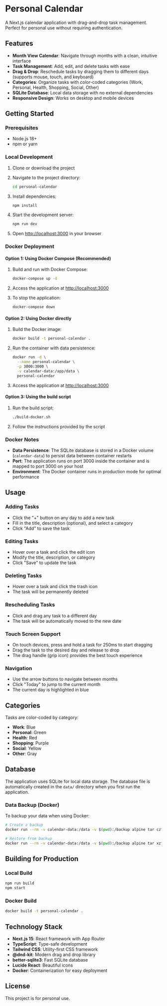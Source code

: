 # Personal Calendar

A Next.js calendar application with drag-and-drop task management. Perfect for personal use without requiring authentication.

## Features

- **Month View Calendar**: Navigate through months with a clean, intuitive interface
- **Task Management**: Add, edit, and delete tasks with ease
- **Drag & Drop**: Reschedule tasks by dragging them to different days (supports mouse, touch, and keyboard)
- **Categories**: Organize tasks with color-coded categories (Work, Personal, Health, Shopping, Social, Other)
- **SQLite Database**: Local data storage with no external dependencies
- **Responsive Design**: Works on desktop and mobile devices

## Getting Started

### Prerequisites

- Node.js 18+ 
- npm or yarn

### Local Development

1. Clone or download the project
2. Navigate to the project directory:
   ```bash
   cd personal-calendar
   ```

3. Install dependencies:
   ```bash
   npm install
   ```

4. Start the development server:
   ```bash
   npm run dev
   ```

5. Open [http://localhost:3000](http://localhost:3000) in your browser

### Docker Deployment

#### Option 1: Using Docker Compose (Recommended)

1. Build and run with Docker Compose:
   ```bash
   docker-compose up -d
   ```

2. Access the application at [http://localhost:3000](http://localhost:3000)

3. To stop the application:
   ```bash
   docker-compose down
   ```

#### Option 2: Using Docker directly

1. Build the Docker image:
   ```bash
   docker build -t personal-calendar .
   ```

2. Run the container with data persistence:
   ```bash
   docker run -d \
     --name personal-calendar \
     -p 3000:3000 \
     -v calendar-data:/app/data \
     personal-calendar
   ```

3. Access the application at [http://localhost:3000](http://localhost:3000)

#### Option 3: Using the build script

1. Run the build script:
   ```bash
   ./build-docker.sh
   ```

2. Follow the instructions provided by the script

### Docker Notes

- **Data Persistence**: The SQLite database is stored in a Docker volume (`calendar-data`) to persist data between container restarts
- **Port**: The application runs on port 3000 inside the container and is mapped to port 3000 on your host
- **Environment**: The Docker container runs in production mode for optimal performance

## Usage

### Adding Tasks
- Click the "+" button on any day to add a new task
- Fill in the title, description (optional), and select a category
- Click "Add" to save the task

### Editing Tasks
- Hover over a task and click the edit icon
- Modify the title, description, or category
- Click "Save" to update the task

### Deleting Tasks
- Hover over a task and click the trash icon
- The task will be permanently deleted

### Rescheduling Tasks
- Click and drag any task to a different day
- The task will be automatically moved to the new date

### Touch Screen Support
- On touch devices, press and hold a task for 250ms to start dragging
- Drag the task to the desired day and release to drop
- The drag handle (grip icon) provides the best touch experience

### Navigation
- Use the arrow buttons to navigate between months
- Click "Today" to jump to the current month
- The current day is highlighted in blue

## Categories

Tasks are color-coded by category:
- **Work**: Blue
- **Personal**: Green  
- **Health**: Red
- **Shopping**: Purple
- **Social**: Yellow
- **Other**: Gray

## Database

The application uses SQLite for local data storage. The database file is automatically created in the `data/` directory when you first run the application.

### Data Backup (Docker)

To backup your data when using Docker:

```bash
# Create a backup
docker run --rm -v calendar-data:/data -v $(pwd):/backup alpine tar czf /backup/calendar-backup.tar.gz -C /data .

# Restore from backup
docker run --rm -v calendar-data:/data -v $(pwd):/backup alpine tar xzf /backup/calendar-backup.tar.gz -C /data
```

## Building for Production

### Local Build
```bash
npm run build
npm start
```

### Docker Build
```bash
docker build -t personal-calendar .
```

## Technology Stack

- **Next.js 15**: React framework with App Router
- **TypeScript**: Type-safe development
- **Tailwind CSS**: Utility-first CSS framework
- **@dnd-kit**: Modern drag and drop library
- **better-sqlite3**: Fast SQLite database
- **Lucide React**: Beautiful icons
- **Docker**: Containerization for easy deployment

## License

This project is for personal use.
